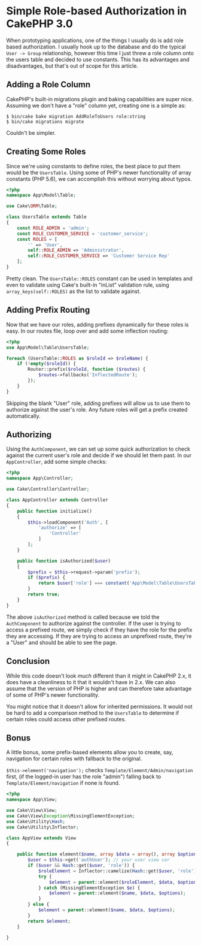 # Simple Role-based Authorization in CakePHP 3.0

When prototyping applications, one of the things I usually do is add
role based authorization. I usually hook up to the database and do the
typical `User -> Group` relationship, however this time I just threw a
role column onto the users table and decided to use constants. This has
its advantages and disadvantages, but that's out of scope for this
article.

## Adding a Role Column

CakePHP's built-in migrations plugin and baking capabilities are super
nice. Assuming we don't have a "role" column yet, creating one is a
simple as:

```
$ bin/cake bake migration AddRoleToUsers role:string
$ bin/cake migrations migrate
```

Couldn't be simpler.

## Creating Some Roles

Since we're using constants to define roles, the best
place to put them would be the `UsersTable`. Using some of PHP's newer
functionality of array constants (PHP 5.6), we can accomplish this without
worrying about typos.

```php
<?php
namespace App\Model\Table;

use Cake\ORM\Table;

class UsersTable extends Table
{
    const ROLE_ADMIN = 'admin';
    const ROLE_CUSTOMER_SERVICE = 'customer_service';
    const ROLES = [
        '' => 'User',
        self::ROLE_ADMIN => 'Administrator',
        self::ROLE_CUSTOMER_SERVICE => 'Customer Service Rep'
    ];
}
```

Pretty clean. The `UsersTable::ROLES` constant can be used in templates
and even to validate using Cake's built-in "inList" validation rule,
using `array_keys(self::ROLES)` as the list to validate against.

## Adding Prefix Routing

Now that we have our roles, adding prefixes dynamically for these roles
is easy. In our routes file, loop over and add some inflection routing:

```php
<?php
use App\Model\Table\UsersTable;

foreach (UsersTable::ROLES as $roleId => $roleName) {
    if (!empty($roleId)) {
        Router::prefix($roleId, function ($routes) {
            $routes->fallbacks('InflectedRoute');
        });
    }
}
```

Skipping the blank "User" role, adding prefixes will allow us to use
them to authorize against the user's role. Any future roles will get a
prefix created automatically.

## Authorizing

Using the `AuthComponent`, we can set up some quick authorization to
check against the current user's role and decide if we should let them
past. In our `AppController`, add some simple checks:

```php
<?php
namespace App\Controller;

use Cake\Controller\Controller;

class AppController extends Controller
{
    public function initialize()
    {
        $this->loadComponent('Auth', [
            'authorize' => [
                'Controller'
            ]
        ];
    }

    public function isAuthorized($user)
    {
        $prefix = $this->request->param('prefix');
        if ($prefix) {
            return $user['role'] === constant('App\Model\Table\UsersTable::ROLE_' . strtoupper($prefix));
        }
        return true;
    }
}
```

The above `isAuthorized` method is called because we told the
`AuthComponent` to authorize against the controller. If the user is
trying to access a prefixed route, we simply check if they have the role
for the prefix they are accessing. If they are trying to access an
unprefixed route, they're a "User" and should be able to see the page.

## Conclusion

While this code doesn't look *much* different than it might in CakePHP
2.x, it does have a cleanliness to it that it wouldn't have in 2.x. We
can also assume that the version of PHP is higher and can therefore take
advantage of some of PHP's newer functionality.

You might notice that it doesn't allow for inherited permissions. It
would not be hard to add a comparison method to the `UsersTable` to
determine if certain roles could access other prefixed routes.

## Bonus

A little bonus, some prefix-based elements allow you to create, say, navigation
for certain roles with fallback to the original.

`$this->element('navigation');` checks `Template/Element/Admin/navigation` first,
(if the logged-in user has the role "admin") falling back to
`Template/Element/navigation` if none is found.

```php
<?php
namespace App\View;

use Cake\View\View;
use Cake\View\Exception\MissingElementException;
use Cake\Utility\Hash;
use Cake\Utility\Inflector;

class AppView extends View
{

    public function element($name, array $data = array(), array $options = array()) {
        $user = $this->get('authUser'); // your user view var
        if ($user && Hash::get($user, 'role')) {
            $roleElement = Inflector::camelize(Hash::get($user, 'role')) . DS . $name;
            try {
                $element = parent::element($roleElement, $data, $options);
            } catch (MissingElementException $e) {
                $element = parent::element($name, $data, $options);
            }
        } else {
            $element = parent::element($name, $data, $options);
        }
        return $element;
    }

}
```
